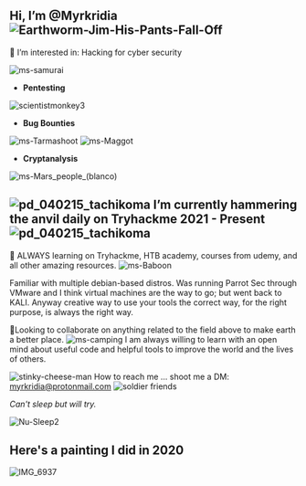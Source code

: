 Hi, I’m @Myrkridia ![Earthworm-Jim-His-Pants-Fall-Off](https://user-images.githubusercontent.com/88998826/135731766-502ccff0-7f93-4271-8ca1-19076476ed21.gif)
-
👀 I’m interested in: Hacking for cyber security

![ms-samurai](https://user-images.githubusercontent.com/88998826/136473827-10b14f73-ca63-43de-b787-afa61f5f518a.png)

- **Pentesting**

![scientistmonkey3](https://user-images.githubusercontent.com/88998826/136462990-46d2e2a5-f5f1-414b-b8c1-3b1475fd1aa6.gif)

- **Bug Bounties**

![ms-Tarmashoot](https://user-images.githubusercontent.com/88998826/135745500-f3d2bdef-380b-4950-bab4-691d8fcaad5a.gif) ![ms-Maggot](https://user-images.githubusercontent.com/88998826/135745548-910d2ef4-a7b3-4bee-bbfb-0920cf077a1a.gif)

- **Cryptanalysis**

![ms-Mars_people_(blanco)](https://user-images.githubusercontent.com/88998826/136474452-550ff2d2-ff09-4875-a14b-7912916a1cc9.gif)

![pd_040215_tachikoma](https://user-images.githubusercontent.com/88998826/135747444-b486d062-7159-4009-ba4f-3a3fbae43f75.png) I’m currently hammering the anvil daily on Tryhackme 2021 - Present ![pd_040215_tachikoma](https://user-images.githubusercontent.com/88998826/135747444-b486d062-7159-4009-ba4f-3a3fbae43f75.png) 
-

🐛 ALWAYS learning on Tryhackme, HTB academy, courses from udemy, and all other amazing resources. ![ms-Baboon](https://user-images.githubusercontent.com/88998826/136474582-e4807ef5-f377-4e79-b724-a88d5791bb2d.gif)

 Familiar with multiple debian-based distros. Was running Parrot Sec through VMware and I think virtual machines are the way to go; but went back to KALI. Anyway creative way to use your tools the correct way, for the right purpose, is always the right way. 

🔧Looking to collaborate on anything related to the field above to make earth a better place. ![ms-camping](https://user-images.githubusercontent.com/88998826/135746214-23309b2a-f18d-4a08-b881-73125f2d3e0a.gif)
I am always willing to learn with an open mind about useful code and helpful tools to improve the world and the lives of others.



![stinky-cheese-man](https://user-images.githubusercontent.com/88998826/137439570-592ec6d5-ee9e-4b1f-9e28-493f490cc154.gif) How to reach me ... shoot me a DM: myrkridia@protonmail.com ![soldier friends](https://user-images.githubusercontent.com/88998826/136473525-297d613d-93eb-4c87-aa76-8f307032aff8.png)




*Can't sleep but will try.*

![Nu-Sleep2](https://user-images.githubusercontent.com/88998826/135747222-b54d0fb4-547e-4c71-ba8e-0520d9a8c222.gif)


Here's a painting I did in 2020
-
![IMG_6937](https://user-images.githubusercontent.com/88998826/136474847-df17b7c7-1049-4149-9e92-df64938aca98.jpg)







<!---
Myrkridia/Myrkridia is a ✨ special ✨ repository because its `README.md` (this file) appears on your GitHub profile.
You can click the Preview link to take a look at your changes.
--->
